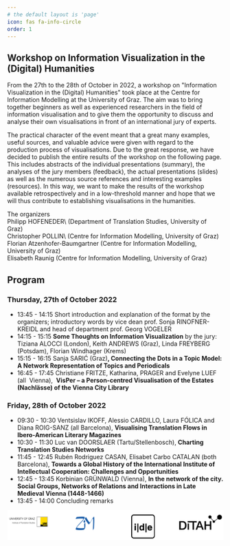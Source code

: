```yaml
---
# the default layout is 'page'
icon: fas fa-info-circle
order: 1
---
```


## Workshop on Information Visualization in the (Digital) Humanities

From the 27th to the 28th of October in 2022, a workshop on "Information Visualization in the (Digital) Humanities" took place at the Centre for Information Modelling at the University of Graz. The aim was to bring together beginners as well as experienced researchers in the field of information visualisation and to give them the opportunity to discuss and analyse their own visualisations in front of an international jury of experts.

The practical character of the event meant that a great many examples, useful sources, and valuable advice were given with regard to the production process of visualisations. Due to the great response, we have decided to publish the entire results of the workshop on the following page. This includes abstracts of the individual presentations (summary), the analyses of the jury members (feedback), the actual presentations (slides) as well as the numerous source references and interesting examples (resources). In this way, we want to make the results of the workshop available retrospectively and in a low-threshold manner and hope that we will thus contribute to establishing visualisations in the humanities.

The organizers\
Philipp HOFENEDER\ (Department of Translation Studies, University of Graz)\
Christopher POLLIN\ (Centre for Information Modelling, University of Graz)\
Florian Atzenhofer-Baumgartner (Centre for Information Modelling, University of Graz)\
Elisabeth Raunig (Centre for Information Modelling, University of Graz)

## Program

### Thursday, 27th of October 2022

* 13:45 - 14:15 Short introduction and explanation of the format by the organizers; introductory words by vice dean prof. Sonja RINOFNER-KREIDL and head of department prof. Georg VOGELER 
* 14:15 - 15:15 **Some Thoughts on Information Visualization** by the jury: Tiziana ALOCCI (London), Keith ANDREWS (Graz), Linda FREYBERG (Potsdam), Florian Windhager (Krems)
* 15:15 - 16:15 Sanja SARIĆ (Graz)**, Connecting the Dots in a Topic Model:  A Network Representation of Topics and Periodicals**
* 16:45 - 17:45 Christiane FRITZE, Katharina, PRAGER and Evelyne LUEF (all  Vienna),  **VisPer – a Person-centred Visualisation of the Estates (Nachlässe) of the Vienna City Library** 

### Friday, 28th of October 2022

* 09:30 - 10:30 Ventsislav IKOFF, Alessio CARDILLO, Laura FÓLICA and Diana ROIG-SANZ (all Barcelona), **Visualising Translation Flows in Ibero-American Literary Magazines**
* 10:30 - 11:30 Luc van DOORSLAER (Tartu/Stellenbosch), **Charting Translation Studies Networks**
* 11:45 - 12:45 Rubén Rodriguez CASAN, Elisabet Carbo CATALAN (both Barcelona), **Towards a Global History of the International Institute of Intellectual Cooperation: Challenges and Opportunities**
* 12:45 - 13:45 Korbinian GRÜNWALD (Vienna), **In the network of the city. Social Groups, Networks of Relations and Interactions in Late Medieval Vienna (1448-1466)**
* 13:45 - 14:00 Concluding remarks


![Logo University of Graz](\assets\img\logos.png)